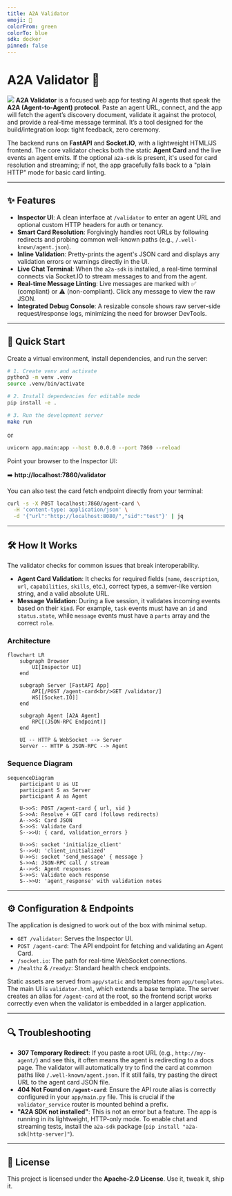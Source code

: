 ```yaml
---
title: A2A Validator
emoji: 🔬
colorFrom: green
colorTo: blue
sdk: docker
pinned: false
---
```


# A2A Validator 🔬
![](assets/2025-10-05-00-49-00.png)
**A2A Validator** is a focused web app for testing AI agents that speak the **A2A (Agent-to-Agent) protocol**. Paste an agent URL, connect, and the app will fetch the agent’s discovery document, validate it against the protocol, and provide a real-time message terminal. It’s a tool designed for the build/integration loop: tight feedback, zero ceremony.

The backend runs on **FastAPI** and **Socket.IO**, with a lightweight HTML/JS frontend. The core validator checks both the static **Agent Card** and the live events an agent emits. If the optional `a2a-sdk` is present, it's used for card resolution and streaming; if not, the app gracefully falls back to a "plain HTTP" mode for basic card linting.

---

## ✨ Features

* **Inspector UI**: A clean interface at `/validator` to enter an agent URL and optional custom HTTP headers for auth or tenancy.
* **Smart Card Resolution**: Forgivingly handles root URLs by following redirects and probing common well-known paths (e.g., `/.well-known/agent.json`).
* **Inline Validation**: Pretty-prints the agent's JSON card and displays any validation errors or warnings directly in the UI.
* **Live Chat Terminal**: When the `a2a-sdk` is installed, a real-time terminal connects via Socket.IO to stream messages to and from the agent.
* **Real-time Message Linting**: Live messages are marked with ✅ (compliant) or ⚠️ (non-compliant). Click any message to view the raw JSON.
* **Integrated Debug Console**: A resizable console shows raw server-side request/response logs, minimizing the need for browser DevTools.

---

## 🚀 Quick Start

Create a virtual environment, install dependencies, and run the server:

```bash
# 1. Create venv and activate
python3 -m venv .venv
source .venv/bin/activate

# 2. Install dependencies for editable mode
pip install -e .

# 3. Run the development server
make run
````

or
```bash
uvicorn app.main:app --host 0.0.0.0 --port 7860 --reload
```

Point your browser to the Inspector UI:

➡️ **http://localhost:7860/validator**

You can also test the card fetch endpoint directly from your terminal:

```bash
curl -s -X POST localhost:7860/agent-card \
  -H 'content-type: application/json' \
  -d '{"url":"http://localhost:8080/","sid":"test"}' | jq
```

-----

## 🛠️ How It Works

The validator checks for common issues that break interoperability.

  * **Agent Card Validation**: It checks for required fields (`name`, `description`, `url`, `capabilities`, `skills`, etc.), correct types, a semver-like version string, and a valid absolute URL.
  * **Message Validation**: During a live session, it validates incoming events based on their `kind`. For example, `task` events must have an `id` and `status.state`, while `message` events must have a `parts` array and the correct `role`.

### Architecture

```mermaid
flowchart LR
    subgraph Browser
        UI[Inspector UI]
    end

    subgraph Server [FastAPI App]
        API[/POST /agent-card<br/>GET /validator/]
        WS[[Socket.IO]]
    end

    subgraph Agent [A2A Agent]
        RPC[(JSON-RPC Endpoint)]
    end

    UI -- HTTP & WebSocket --> Server
    Server -- HTTP & JSON-RPC --> Agent
```

### Sequence Diagram

```mermaid
sequenceDiagram
    participant U as UI
    participant S as Server
    participant A as Agent

    U->>S: POST /agent-card { url, sid }
    S->>A: Resolve + GET card (follows redirects)
    A-->>S: Card JSON
    S->>S: Validate Card
    S-->>U: { card, validation_errors }

    U->>S: socket 'initialize_client'
    S-->>U: 'client_initialized'
    U->>S: socket 'send_message' { message }
    S->>A: JSON-RPC call / stream
    A-->>S: Agent responses
    S->>S: Validate each response
    S-->>U: 'agent_response' with validation notes
```

-----

## ⚙️ Configuration & Endpoints

The application is designed to work out of the box with minimal setup.

  * `GET /validator`: Serves the Inspector UI.
  * `POST /agent-card`: The API endpoint for fetching and validating an Agent Card.
  * `/socket.io`: The path for real-time WebSocket connections.
  * `/healthz` & `/readyz`: Standard health check endpoints.

Static assets are served from `app/static` and templates from `app/templates`. The main UI is `validator.html`, which extends a base template. The server creates an alias for `/agent-card` at the root, so the frontend script works correctly even when the validator is embedded in a larger application.

-----

## 🔍 Troubleshooting

  * **307 Temporary Redirect**: If you paste a root URL (e.g., `http://my-agent/`) and see this, it often means the agent is redirecting to a docs page. The validator will automatically try to find the card at common paths like `/.well-known/agent.json`. If it still fails, try pasting the direct URL to the agent card JSON file.
  * **404 Not Found on `/agent-card`**: Ensure the API route alias is correctly configured in your `app/main.py` file. This is crucial if the `validator_service` router is mounted behind a prefix.
  * **"A2A SDK not installed"**: This is not an error but a feature. The app is running in its lightweight, HTTP-only mode. To enable chat and streaming tests, install the `a2a-sdk` package (`pip install "a2a-sdk[http-server]"`).

-----

## 📜 License

This project is licensed under the **Apache-2.0 License**. Use it, tweak it, ship it.

